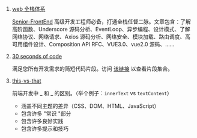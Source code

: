 1. [web 全栈体系](https://hejialianghe.github.io/)

   [Senior-FrontEnd](https://github.com/hejialianghe/Senior-FrontEnd) 高级开发工程师必备，打通全栈任督二脉。文章包含：了解高阶函数、Underscore 源码分析、EventLoop、异步编程、设计模式、了解网络协议、网络请求、Axios 源码分析、网络安全、模块加载、路由调度、高可用组件设计、Composition API RFC、VUE3.0、vue2.0 源码、......
2. [30 seconds of code](https://github.com/Chalarangelo/30-seconds-of-code)

   满足您所有开发需求的简短代码片段。访问 [该链接](https://30secondsofcode.org/) 以查看片段集合。
3. [this-vs-that](https://github.com/phuocng/this-vs-that)

   前端开发中 _ 和 _ 的区别。（举个例子：`innerText`​ vs `textContent`​）

   * 涵盖不同主题的差异（CSS、DOM、HTML、JavaScript）
   * 包含许多 "常识 "部分
   * 包含许多良好实践
   * 包含许多提示和技巧

